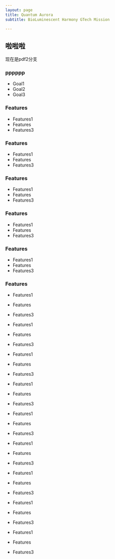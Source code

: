```yaml
---
layout: page
title: Quantum Aurora
subtitle: BioLuminescent Harmony GTech Mission

---
```


<link rel="stylesheet" type="text/css" href="{{ '/assets/css/style.css' | relative_url }}">

## 啦啦啦

现在是pdf2分支

### pppppp

- Goal1
- Goal2
- Goal3

### Features

- Features1
- Features
- Features3

### Features

- Features1
- Features
- Features3

### Features

- Features1
- Features
- Features3

### Features

- Features1
- Features
- Features3

### Features

- Features1
- Features
- Features3

### Features

- Features1
- Features
- Features3

- Features1
- Features
- Features3

- Features1
- Features
- Features3

- Features1
- Features
- Features3

- Features1
- Features
- Features3

- Features1
- Features
- Features3

- Features1
- Features
- Features3

- Features1
- Features
- Features3

- Features1
- Features
- Features3
